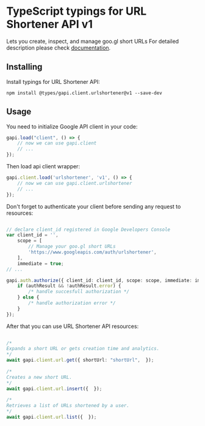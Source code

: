 # TypeScript typings for URL Shortener API v1
Lets you create, inspect, and manage goo.gl short URLs
For detailed description please check [documentation](https://developers.google.com/url-shortener/v1/getting_started).

## Installing

Install typings for URL Shortener API:
```
npm install @types/gapi.client.urlshortener@v1 --save-dev
```

## Usage

You need to initialize Google API client in your code:
```typescript
gapi.load("client", () => { 
    // now we can use gapi.client
    // ... 
});
```

Then load api client wrapper:
```typescript
gapi.client.load('urlshortener', 'v1', () => {
    // now we can use gapi.client.urlshortener
    // ... 
});
```

Don't forget to authenticate your client before sending any request to resources:
```typescript

// declare client_id registered in Google Developers Console
var client_id = '',
    scope = [     
        // Manage your goo.gl short URLs
        'https://www.googleapis.com/auth/urlshortener',
    ],
    immediate = true;
// ...

gapi.auth.authorize({ client_id: client_id, scope: scope, immediate: immediate }, authResult => {
    if (authResult && !authResult.error) {
        /* handle succesfull authorization */
    } else {
        /* handle authorization error */
    }
});            
```

After that you can use URL Shortener API resources:

```typescript 
    
/* 
Expands a short URL or gets creation time and analytics.  
*/
await gapi.client.url.get({ shortUrl: "shortUrl",  }); 
    
/* 
Creates a new short URL.  
*/
await gapi.client.url.insert({  }); 
    
/* 
Retrieves a list of URLs shortened by a user.  
*/
await gapi.client.url.list({  });
```
